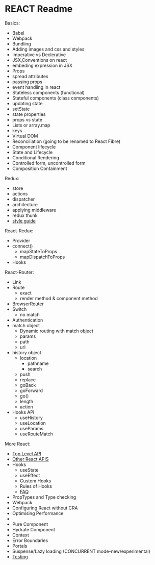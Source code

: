 # REACT Readme

Basics:

- Babel
- Webpack
- Bundling
- Adding images and css and styles
- Imperative vs Declerative
- JSX,Conventions on react
- embeding expression in JSX
- Props
- spread attributes
- passing props
- event handling in react
- Stateless components (functional)
- Stateful components (class components)
- updating state
- setState
- state properties
- props vs state
- Lists or array.map 
- keys
- Virtual DOM
- Reconciliation (going to be renamed to React Fibre)
- Component lifecycle
- State and Lifecycle
- Conditional Rendering
- Controlled form, uncontrolled form
- Composition Containment

Redux:

- store 
- actions
- dispatcher
- architecture
- applying middleware
- redux thunk
- [style guide](https://redux.js.org/style-guide/style-guide)

React-Redux:

- Provider
- connect()
    - mapStateToProps
    - mapDispatchToProps
- Hooks

React-Router:

- Link
- Route
    - exact
    - render method & component method
- BrowserRouter
- Switch
    - no match
- Authentication
- match object
    - Dynamic routing with match object
    - params
    - path
    - url
- history object
    - location
        - pathname
        - search
    - push
    - replace
    - goBack
    - goForward
    - go()
    - length
    - action
- Hooks API
    - useHistory
    - useLocation
    - useParams
    - useRouteMatch


More React:

- [Top Level API](https://reactjs.org/docs/react-api.html)
- [Other React APIS](https://reactjs.org/docs/react-component.html)
- Hooks
    - useState
    - useEffect
    - Custom Hooks
    - Rules of Hooks
    - [FAQ](https://reactjs.org/docs/hooks-faq.html)
- PropTypes and Type checking
- Webpack
- Configuring React without CRA
- Optimising Performance
- 
- Pure Component
- Hydrate Component
- Context
- Error Boundaries
- Portals
- Suspense/Lazy loading (CONCURRENT mode-new/experimental)
- [Testing](https://reactjs.org/docs/test-utils.html)
